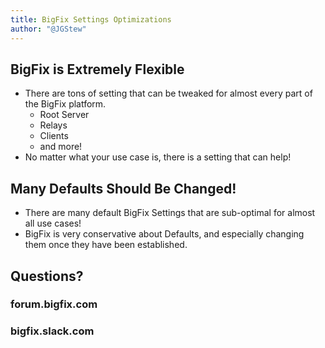 ```yaml
---
title: BigFix Settings Optimizations
author: "@JGStew"
---
```


<!-- git pull;pandoc 2018-10-30-BigFix-Settings-Optimizations.md -o BigFix_tmp.pptx;open BigFix_tmp.pptx -->

## BigFix is Extremely Flexible

- There are tons of setting that can be tweaked for almost every part of the BigFix platform.
  - Root Server
  - Relays
  - Clients
  - and more!
- No matter what your use case is, there is a setting that can help!

## Many Defaults Should Be Changed!

- There are many default BigFix Settings that are sub-optimal for almost all use cases!
- BigFix is very conservative about Defaults, and especially changing them once they have been established.

## Questions?

### forum.bigfix.com
### bigfix.slack.com
